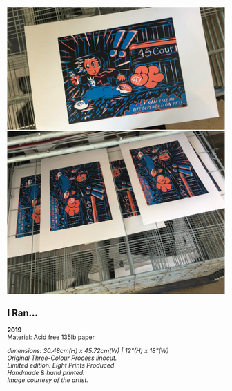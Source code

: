 <img src = "images/IMG_6962.jpg">
<img src = "images/IMG_6964.jpg">
 
## I Ran...
**2019**<br>
Material: Acid free 135lb paper <br>

*dimensions: 30.48cm(H) x 45.72cm(W)  |  12"(H) x 18"(W)* <br>
*Original Three-Colour Process linocut.* <br> 
*Limited edition. Eight Prints Produced* <br>
*Handmade & hand printed.* <br>
*Image courtesy of the artist.* <br>
